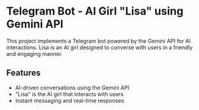 # Telegram Bot - AI Girl "Lisa" using Gemini API

This project implements a Telegram bot powered by the Gemini API for AI interactions. Lisa is an AI girl designed to converse with users in a friendly and engaging manner.

## Features

- AI-driven conversations using the Gemini API
- "Lisa" is the AI girl that interacts with users
- Instant messaging and real-time responses
